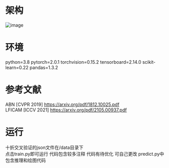 # 架构

![image](https://github.com/MTVLab/ConvNext_CAM/blob/main/CAM.png)

# 环境
python=3.8 pytorch=2.0.1 torchvision=0.15.2 tensorboard=2.14.0 scikit-learn=0.22 pandas=1.3.2

# 参考文献
ABN [CVPR 2019] https://arxiv.org/pdf/1812.10025.pdf  
LFICAM [ICCV 2021] https://arxiv.org/pdf/2105.00937.pdf  

# 运行
十折交叉验证的json文件在/data目录下   
点击train.py即可运行 代码包含较多注释
代码有待优化 可自己更改
predict.py中包含推理和绘图代码

